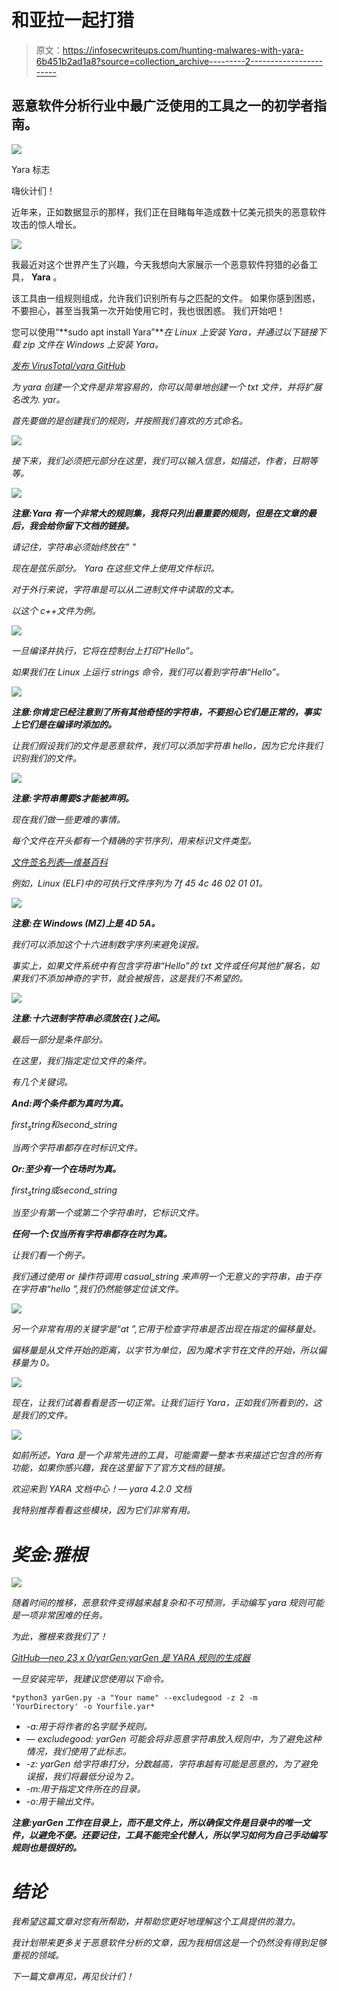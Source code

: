 # 和亚拉一起打猎

> 原文：<https://infosecwriteups.com/hunting-malwares-with-yara-6b451b2ad1a8?source=collection_archive---------2----------------------->

## 恶意软件分析行业中最广泛使用的工具之一的初学者指南。

[![](img/98f86e556a616c1feff99aa675a948d1.png)](https://www.cybersecurityup.it/i-nostri-blog/cyber-pillole/443-pillole-di-malware-analysis-le-yara-rules+)

Yara 标志

嗨伙计们！

近年来，正如数据显示的那样，我们正在目睹每年造成数十亿美元损失的恶意软件攻击的惊人增长。

[![](img/1ef043008cacceaae03969f38879f976.png)](https://securityboulevard.com/2020/02/20-ransomware-statistics-youre-powerless-to-resist-reading/)

我最近对这个世界产生了兴趣，今天我想向大家展示一个恶意软件狩猎的必备工具， **Yara** 。

该工具由一组规则组成，允许我们识别所有与之匹配的文件。
如果你感到困惑，不要担心，甚至当我第一次开始使用它时，我也很困惑。
我们开始吧！

您可以使用“**sudo apt install Yara”***在 Linux 上安装 Yara，并通过以下链接下载 zip 文件在 Windows 上安装 Yara。*

*[发布 VirusTotal/yara GitHub](https://github.com/VirusTotal/yara/releases)*

*为 yara 创建一个文件是非常容易的，你可以简单地创建一个 txt 文件，并将扩展名改为. yar。*

*首先要做的是创建我们的规则，并按照我们喜欢的方式命名。*

*![](img/b7f06f40616875a53b010968bfdd4bf0.png)*

*接下来，我们必须把元部分在这里，我们可以输入信息，如描述，作者，日期等等。*

*![](img/e475cf5e2f6b842abdeb98047a43a492.png)*

***注意:Yara 有一个非常大的规则集，我将只列出最重要的规则，但是在文章的最后，我会给你留下文档的链接。***

*请记住，字符串必须始终放在" "*

*现在是弦乐部分。
Yara 在这些文件上使用文件标识。*

*对于外行来说，字符串是可以从二进制文件中读取的文本。*

*以这个 c++文件为例。*

*![](img/82dec7a93fab79be38d8a921c1bbe837.png)*

*一旦编译并执行，它将在控制台上打印“Hello”。*

*如果我们在 Linux 上运行 strings 命令，我们可以看到字符串“Hello”。*

*![](img/66db8e02415453eb3900f1adce6f2525.png)*

***注意:你肯定已经注意到了所有其他奇怪的字符串，不要担心它们是正常的，事实上它们是在编译时添加的。***

*让我们假设我们的文件是恶意软件，我们可以添加字符串 hello，因为它允许我们识别我们的文件。*

*![](img/0b8b1f64144f7dab3aa16990958fdb02.png)*

***注意:字符串需要$才能被声明。***

*现在我们做一些更难的事情。*

*每个文件在开头都有一个精确的字节序列，用来标识文件类型。*

*[文件签名列表—维基百科](https://en.wikipedia.org/wiki/List_of_file_signatures)*

*例如，Linux (ELF)中的可执行文件序列为 7f 45 4c 46 02 01 01。*

*![](img/3c1c68e4f7460c4db4513493ffd96592.png)*

***注意:在 Windows (MZ)上是 4D 5A。***

*我们可以添加这个十六进制数字序列来避免误报。*

*事实上，如果文件系统中有包含字符串“Hello”的 txt 文件或任何其他扩展名，如果我们不添加神奇的字节，就会被报告，这是我们不希望的。*

*![](img/ebec7294098081b50414140ca449297f.png)*

***注意:十六进制字符串必须放在{ }之间。***

*最后一部分是条件部分。*

*在这里，我们指定定位文件的条件。*

*有几个关键词。*

***And:两个条件都为真时为真。***

*$first_string 和$second_string*

*当两个字符串都存在时标识文件。*

***Or:至少有一个在场时为真。***

*$first_string 或$second_string*

*当至少有第一个或第二个字符串时，它标识文件。*

***任何一个:仅当所有字符串都存在时为真。***

*让我们看一个例子。*

*我们通过使用 or 操作符调用 casual_string 来声明一个无意义的字符串，由于存在字符串“hello ”,我们仍然能够定位该文件。*

*![](img/29c86fa035355e6339c6efb7ad31ccea.png)*

*另一个非常有用的关键字是“at ”,它用于检查字符串是否出现在指定的偏移量处。*

*偏移量是从文件开始的距离，以字节为单位，因为魔术字节在文件的开始，所以偏移量为 0。*

*![](img/2a0a817e40cef9db43cb5432fe880908.png)*

*现在，让我们试着看看是否一切正常。让我们运行 Yara，正如我们所看到的，这是我们的文件。*

*![](img/be76670a69b295e83d5d43c732c4074c.png)*

*如前所述，Yara 是一个非常先进的工具，可能需要一整本书来描述它包含的所有功能，如果你感兴趣，我在这里留下了官方文档的链接。*

*欢迎来到 YARA 文档中心！— yara 4.2.0 文档*

*我特别推荐看看这些模块，因为它们非常有用。*

# *奖金:雅根*

*![](img/f0625d2806f16f852aea0ff2715433a7.png)*

*随着时间的推移，恶意软件变得越来越复杂和不可预测，手动编写 yara 规则可能是一项非常困难的任务。*

*为此，雅根来救我们了！*

*[GitHub—neo 23 x 0/yarGen:yarGen 是 YARA 规则的生成器](https://github.com/Neo23x0/yarGen)*

*一旦安装完毕，我建议您使用以下命令。*

```
*python3 yarGen.py -a "Your name" --excludegood -z 2 -m 'YourDirectory' -o Yourfile.yar*
```

*   *-a:用于将作者的名字赋予规则。*
*   *— excludegood: yarGen 可能会将非恶意字符串放入规则中，为了避免这种情况，我们使用了此标志。*
*   *-z: yarGen 给字符串打分，分数越高，字符串越有可能是恶意的，为了避免误报，我们将最低分设为 2。*
*   *-m:用于指定文件所在的目录。*
*   *-o:用于输出文件。*

***注意:yarGen 工作在目录上，而不是文件上，所以确保文件是目录中的唯一文件，以避免不便。还要记住，工具不能完全代替人，所以学习如何为自己手动编写规则也是很好的。***

# *结论*

*我希望这篇文章对您有所帮助，并帮助您更好地理解这个工具提供的潜力。*

*我计划带来更多关于恶意软件分析的文章，因为我相信这是一个仍然没有得到足够重视的领域。*

*下一篇文章再见，再见伙计们！*